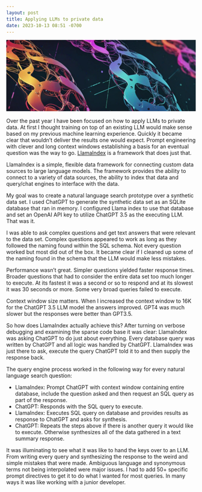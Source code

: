 ```yaml
---
layout: post
title: Applying LLMs to private data
date: 2023-10-13 08:51 -0700
---
```


![code chains](/assets/images/00015-2670550850.png)

Over the past year I have been focused on how to apply LLMs to private data.  At first I thought training on top of an existing LLM would make sense based on my previous machine learning experience.  Quickly it became clear that wouldn’t deliver the results one would expect.  Prompt engineering with clever and long context windows establishing a basis for an eventual question was the way to go.  [LlamaIndex](https://www.llamaindex.ai/) is a framework that does just that.

LlamaIndex is a simple, flexible data framework for connecting custom data sources to large language models.  The framework provides the ability to connect to a variety of data sources, the ability to index that data and query/chat engines to interface with the data.

My goal was to create a natural language search prototype over a synthetic data set.  I used ChatGPT to generate the synthetic data set as an SQLite database that ran in memory.  I configured Llama index to use that database and set an OpenAI API key to utilize ChatGPT 3.5 as the executing LLM.  That was it.

I was able to ask complex questions and get text answers that were relevant to the data set.  Complex questions appeared to work as long as they followed the naming found within the SQL schema.  Not every question worked but most did out of the box.  It became clear if I cleaned up some of the naming found in the schema that the LLM would make less mistakes.

Performance wasn’t great.  Simpler questions yielded faster response times.  Broader questions that had to consider the entire data set too much longer to execute.  At its fastest it was a second or so to respond and at its slowest it was 30 seconds or more.  Some very broad queries failed to execute.

Context window size matters.  When I increased the context window to 16K for the ChatGPT 3.5 LLM model the answers improved.  GPT4 was much slower but the responses were better than GPT3.5.

So how does LlamaIndex actually achieve this?  After turning on verbose debugging and examining the sparse code base it was clear: LlamaIndex was asking ChatGPT to do just about everything.  Every database query was written by ChatGPT and all logic was handled by ChatGPT.  LlamaIndex was just there to ask, execute the query ChatGPT told it to and then supply the response back.  

The query engine process worked in the following way for every natural language search question:

- LlamaIndex: Prompt ChatGPT with context window containing entire database, include the question asked and then request an SQL query as part of the response.
- ChatGPT: Responds with the SQL query to execute.
- LlamaIndex: Executes SQL query on database and provides results as response to ChatGPT and asks for synthesis.
- ChatGPT: Repeats the steps above if there is another query it would like to execute. Otherwise synthesizes all of the data gathered in a text summary response.

It was illuminating to see what it was like to hand the keys over to an LLM.  From writing every query and synthesizing the response to the weird and simple mistakes that were made.  Ambiguous language and synonymous terms not being interpolated were major issues.  I had to add 50+ specific prompt directives to get it to do what I wanted for most queries.  In many ways it was like working with a junior developer.